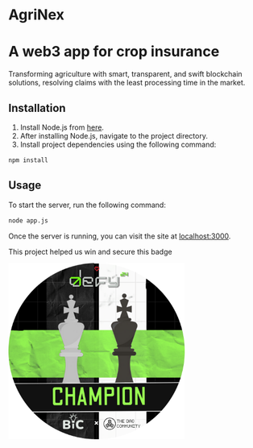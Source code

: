 # AgriNex
# A web3 app for crop insurance

Transforming agriculture with smart, transparent, and swift blockchain solutions, resolving claims with the least processing time in the market.


## Installation
1. Install Node.js from [here](https://nodejs.org/).
2. After installing Node.js, navigate to the project directory.
3. Install project dependencies using the following command:

```bash
npm install
```

## Usage
To start the server, run the following command:

```bash
node app.js
```

Once the server is running, you can visit the site at [localhost:3000](http://localhost:3000/).


This project helped us win and secure this badge
<p>
    <img src="https://github.com/ojasaklechayt/ojasaklechayt/blob/1ac15979b7b0b0efd55e89a963aacc10a0c53df7/5-modified.png" width="350" />
</p>
